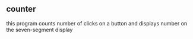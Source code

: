   ## counter

this program counts number of clicks on a button and displays number on the seven-segment display

